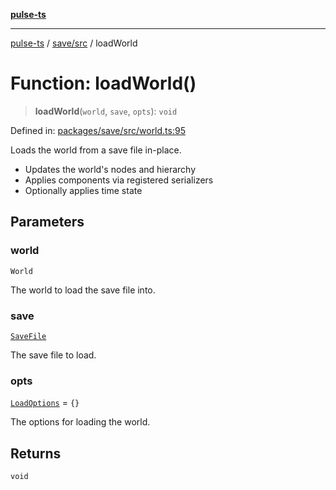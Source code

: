 [**pulse-ts**](../../../README.md)

***

[pulse-ts](../../../README.md) / [save/src](../README.md) / loadWorld

# Function: loadWorld()

> **loadWorld**(`world`, `save`, `opts`): `void`

Defined in: [packages/save/src/world.ts:95](https://github.com/jlehett/pulse-ts/blob/d786433c7cb88fe7c30a7029f46dff58815931cc/packages/save/src/world.ts#L95)

Loads the world from a save file in-place.
- Updates the world's nodes and hierarchy
- Applies components via registered serializers
- Optionally applies time state

## Parameters

### world

`World`

The world to load the save file into.

### save

[`SaveFile`](../type-aliases/SaveFile.md)

The save file to load.

### opts

[`LoadOptions`](../interfaces/LoadOptions.md) = `{}`

The options for loading the world.

## Returns

`void`
